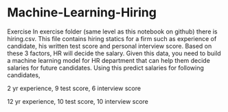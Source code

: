 # Machine-Learning-Hiring

Exercise
In exercise folder (same level as this notebook on github) there is hiring.csv. This file contains hiring statics for a firm such as experience of candidate, his written test score and personal interview score. Based on these 3 factors, HR will decide the salary. Given this data, you need to build a machine learning model for HR department that can help them decide salaries for future candidates. Using this predict salaries for following candidates,

2 yr experience, 9 test score, 6 interview score

12 yr experience, 10 test score, 10 interview score
